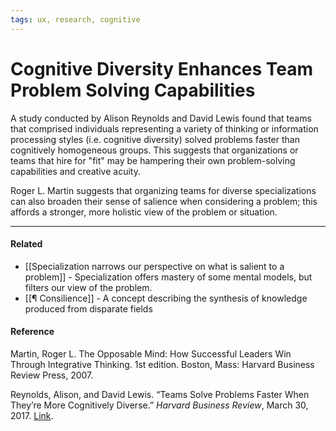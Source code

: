 ```yaml
---
tags: ux, research, cognitive
---
```


# Cognitive Diversity Enhances Team Problem Solving Capabilities

A study conducted by Alison Reynolds and David Lewis found that teams that comprised individuals representing a variety of thinking or information processing styles (i.e. cognitive diversity) solved problems faster than cognitively homogeneous groups. This suggests that organizations or teams that hire for "fit" may be hampering their own problem-solving capabilities and creative acuity.

Roger L. Martin suggests that organizing teams for diverse specializations can also broaden their sense of salience when considering a problem; this affords a stronger, more holistic view of the problem or situation.

---

#### Related

- [[Specialization narrows our perspective on what is salient to a problem]] - Specialization offers mastery of some mental models, but filters our view of the problem.
- [[¶ Consilience]] - A concept describing the synthesis of knowledge produced from disparate fields

#### Reference

Martin, Roger L. The Opposable Mind: How Successful Leaders Win Through Integrative Thinking. 1st edition. Boston, Mass: Harvard Business Review Press, 2007.

Reynolds, Alison, and David Lewis. “Teams Solve Problems Faster When They’re More Cognitively Diverse.” _Harvard Business Review_, March 30, 2017. [Link](https://hbr.org/2017/03/teams-solve-problems-faster-when-theyre-more-cognitively-diverse).